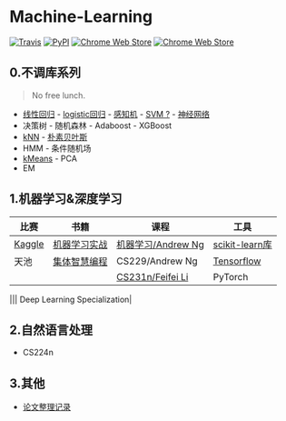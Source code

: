 # Machine-Learning

[![Travis](https://img.shields.io/travis/rust-lang/rust.svg)](https://github.com/fire717/Machine-Learning) [![PyPI](https://img.shields.io/pypi/pyversions/Django.svg)](https://github.com/fire717/Machine-Learning) [![Chrome Web Store](https://img.shields.io/chrome-web-store/price/nimelepbpejjlbmoobocpfnjhihnpked.svg)](https://github.com/fire717/Machine-Learning) [![Chrome Web Store](https://img.shields.io/chrome-web-store/stars/nimelepbpejjlbmoobocpfnjhihnpked.svg)](https://github.com/fire717/Machine-Learning)

## 0.不调库系列 
> No free lunch.

* [线性回归](/mine/ex1_py_liner.ipynb) - [logistic回归](/mine/LR.ipynb) - [感知机](/mine/perceptron.ipynb) - [SVM ?](/mine/SVM.ipynb) - [神经网络](/mine/NN.ipynb)
* 决策树 - 随机森林 - Adaboost - XGBoost
* [kNN](/mine/kNN.ipynb) - [朴素贝叶斯](/mine/NaiveBayes.ipynb)
* HMM - 条件随机场
* [kMeans](/mine/kMeans.ipynb) - PCA
* EM

## 1.机器学习&深度学习

比赛 | 书籍 | 课程 | 工具
----|------|-----|----
[Kaggle](/kaggle) | [机器学习实战](/ML_in_action)  | [机器学习/Andrew Ng](/coursera_ML) | [scikit-learn库](/scikit-learn)
天池 | [集体智慧编程](/JTZHBC)  | CS229/Andrew Ng | [Tensorflow](/tensorflow)
||| [CS231n/Feifei Li](/cs231n) | PyTorch

||| Deep Learning Specialization|


## 2.自然语言处理
* CS224n

## 3.其他
* [论文整理记录](/papers)




